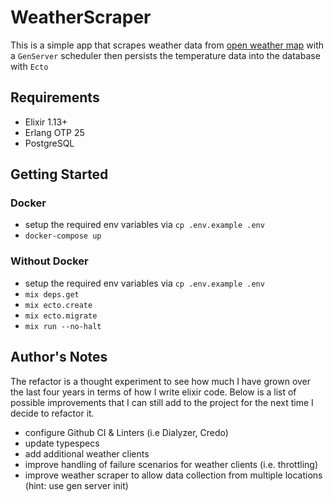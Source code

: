 # WeatherScraper

This is a simple app that scrapes weather data from [open weather map](https://openweathermap.org) with a `GenServer` scheduler then persists the temperature data into the database with `Ecto`

## Requirements

* Elixir 1.13+
* Erlang OTP 25
* PostgreSQL

## Getting Started

### Docker

* setup the required env variables via `cp .env.example .env`
* `docker-compose up`

### Without Docker

* setup the required env variables via `cp .env.example .env`
* `mix deps.get`
* `mix ecto.create`
* `mix ecto.migrate`
* `mix run --no-halt`

## Author's Notes

The refactor is a thought experiment to see how much I have grown over the last four years in terms of how I write elixir code. Below is a list of possible improvements that I can still add to the project for the next time I decide to refactor it.

* configure Github CI & Linters (i.e Dialyzer, Credo)
* update typespecs
* add additional weather clients
* improve handling of failure scenarios for weather clients (i.e. throttling)
* improve weather scraper to allow data collection from multiple locations (hint: use gen server init)
